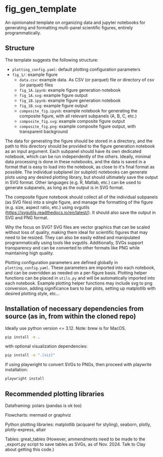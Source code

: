 # fig_gen_template
An opinionated template on organizing data and jupyter notebooks for generating and formatting multi-panel scientific figures, entirely programmatically. 

## Structure
The template suggests the following structure:

- `plotting_config.yaml`: default plotting configuration parameters
- `fig_1/`: example figure
    - `data.csv`: example data. As CSV (or parquet) file or directory of csv (or parquet) files
    - `fig_1A.ipynb`: example figure generation notebook
    - `fig_1A.svg`: example figure output
    - `fig_1B.ipynb`: example figure generation notebook
    - `fig_1B.svg`: example figure output
    - `composite_fig.ipynb`: example notebook for generating the composite figure, with all relevant subpanels (A, B, C, etc.)
    - `composite_fig.svg`: example composite figure output
    - `composite_fig.png`: example composite figure output, with transparent background

The data for generating the figure should be stored in a directory, and the path to this directory should be provided to the figure generation notebook as an input argument. Each subpanel should have its own dedicated notebook, which can be run independently of the others. Ideally, minimal data processing is done in these notebooks, and the data is saved in a format that is easy to load into the notebook, as close to it's final format as possible. The individual subplanel (or subplot) notebooks can generate plots using any desired plotting library, but should ultimately save the output in SVG format. Other languages (e.g. R, Matlab, etc.) can be used to generate subpanels, as long as the output is in SVG format.

The composite figure notebook should collect all of the individual subpanels (as SVG files) into a single figure, and manage the formatting of the figure (e.g. size, aspect ratio, etc.) using svgutils (https://svgutils.readthedocs.io/en/latest/). It should also save the output in SVG and PNG format. 

Why the focus on SVG? SVG files are vector graphics that can be scaled without loss of quality, making them ideal for scientific figures that may need to be resized. They can also be easily edited and manipulated programmatically using tools like svgutils. Additionally, SVGs support transparency and can be converted to other formats like PNG while maintaining high quality.

Plotting configuration parameters are defined globally in `plotting_config.yaml`. These parameters are imported into each notebook, and can be overridden as needed on a per-figure basis. Plotting helper functions can be placed in `utils.py` and will be automatically imported into each notebook. Example plotting helper functions may include svg to png conversion, adding significance bars to bar plots, setting up matplotlib with desired plotting style, etc...


## Installation of necessary dependencies from source (as in, from within the cloned repo)

Ideally use python version <= 3.12.
Note: brew is for MacOS.

```bash
pip install -e .
```

with optional visualization dependencies:

```bash
pip install -e ".[viz]"
```

If using playwright to convert SVGs to PNGs, then proceed with playwrite installation:

```bash
playwright install
```

## Recommended plotting libraries

Dataframing: polars (pandas is ok too)

Flowcharts: mermaid or graphviz

Python plotting libraries: matplotlib (acquarel for styling), seaborn, plotly, plotly-express, altair

Tables: great_tables (However, ammendments need to be made to the _export.py script to save tables as SVGs, as of Nov. 2024. Talk to Clay about getting this code.)
